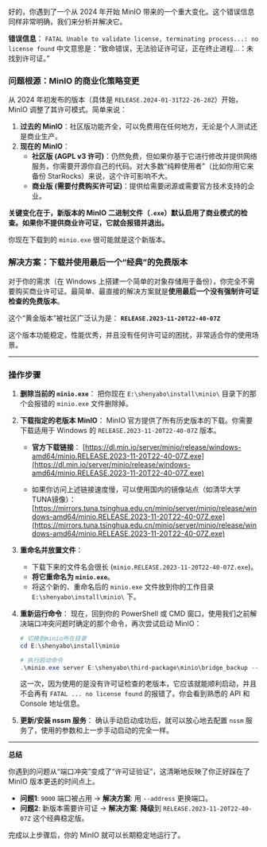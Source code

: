 好的，你遇到了一个从 2024 年开始 MinIO 带来的一个重大变化。这个错误信息同样非常明确，我们来分析并解决它。

**错误信息**：
`FATAL Unable to validate license, terminating process...: no license found`
中文意思是：“致命错误，无法验证许可证，正在终止进程…：未找到许可证。”

### 问题根源：MinIO 的商业化策略变更

从 2024 年初发布的版本（具体是 `RELEASE.2024-01-31T22-26-28Z`）开始，MinIO 调整了其许可模式。简单来说：

1.  **过去的 MinIO**：社区版功能齐全，可以免费用在任何地方，无论是个人测试还是商业生产。
2.  **现在的 MinIO**：
    *   **社区版 (AGPL v3 许可)**：仍然免费，但如果你基于它进行修改并提供网络服务，你需要开源你自己的代码。对大多数“纯粹使用者”（比如你用它来备份 StarRocks）来说，这个许可影响不大。
    *   **商业版 (需要付费购买许可证)**：提供给需要闭源或需要官方技术支持的企业。

**关键变化在于，新版本的 MinIO 二进制文件（`.exe`）默认启用了商业模式的检查。如果你不提供商业许可证，它就会报错并退出。**

你现在下载到的 `minio.exe` 很可能就是这个新版本。

### 解决方案：下载并使用最后一个“经典”的免费版本

对于你的需求（在 Windows 上搭建一个简单的对象存储用于备份），你完全不需要购买商业许可证。最简单、最直接的解决方案就是**使用最后一个没有强制许可证检查的免费版本**。

这个“黄金版本”被社区广泛认为是：
**`RELEASE.2023-11-20T22-40-07Z`**

这个版本功能稳定，性能优秀，并且没有任何许可证的困扰，非常适合你的使用场景。

---

### 操作步骤

1.  **删除当前的 `minio.exe`**：
    把你现在 `E:\shenyabo\install\minio\` 目录下的那个会报错的 `minio.exe` 文件删除掉。

2.  **下载指定的老版本 MinIO**：
    MinIO 官方提供了所有历史版本的下载。你需要下载适用于 Windows 的 `RELEASE.2023-11-20T22-40-07Z` 版本。

    *   **官方下载链接**：
        [https://dl.min.io/server/minio/release/windows-amd64/minio.RELEASE.2023-11-20T22-40-07Z.exe](https://dl.min.io/server/minio/release/windows-amd64/minio.RELEASE.2023-11-20T22-40-07Z.exe)

    *   如果你访问上述链接速度慢，可以使用国内的镜像站点（如清华大学TUNA镜像）：
        [https://mirrors.tuna.tsinghua.edu.cn/minio/server/minio/release/windows-amd64/minio.RELEASE.2023-11-20T22-40-07Z.exe](https://mirrors.tuna.tsinghua.edu.cn/minio/server/minio/release/windows-amd64/minio.RELEASE.2023-11-20T22-40-07Z.exe)

3.  **重命名并放置文件**：
    *   下载下来的文件名会很长 (`minio.RELEASE.2023-11-20T22-40-07Z.exe`)。
    *   **将它重命名为 `minio.exe`**。
    *   将这个新的、重命名后的 `minio.exe` 文件放到你的工作目录 `E:\shenyabo\install\minio\` 下。

4.  **重新运行命令**：
    现在，回到你的 PowerShell 或 CMD 窗口，使用我们之前解决端口冲突问题时确定的那个命令，再次尝试启动 MinIO：

    ```powershell
    # 切换到minio所在目录
    cd E:\shenyabo\install\minio
    
    # 执行启动命令
    .\minio.exe server E:\shenyabo\third-package\minio\bridge_backup --address ":9100" --console-address ":9101"
    ```

    这一次，因为使用的是没有许可证检查的老版本，它应该就能顺利启动，并且不会再有 `FATAL ... no license found` 的报错了。你会看到熟悉的 API 和 Console 地址信息。

5.  **更新/安装 nssm 服务**：
    确认手动启动成功后，就可以放心地去配置 `nssm` 服务了，使用的参数和上一步手动启动的完全一样。

---

**总结**

你遇到的问题从“端口冲突”变成了“许可证验证”，这清晰地反映了你正好踩在了 MinIO 版本更迭的时间点上。

*   **问题1**: `9000` 端口被占用 -> **解决方案**: 用 `--address` 更换端口。
*   **问题2**: 新版本需要许可证 -> **解决方案**: **降级**到 `RELEASE.2023-11-20T22-40-07Z` 这个经典稳定版。

完成以上步骤后，你的 MinIO 就可以长期稳定地运行了。